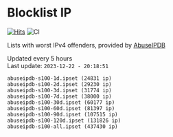 # Blocklist IP

[![Hits](https://hits.seeyoufarm.com/api/count/incr/badge.svg?url=https%3A%2F%2Fgithub.com%2Fborestad%2Fblocklist-ip%2F&count_bg=%2379C83D&title_bg=%23555555&icon=&icon_color=%23E7E7E7&title=hits&edge_flat=false)](https://hits.seeyoufarm.com)  ![CI](https://img.shields.io/github/workflow/status/borestad/blocklist-ip/CI?style=flat-square)

Lists with worst IPv4 offenders, provided by [AbuseIPDB](https://www.abuseipdb.com/)

<!-- FOOTER-PLACEHOLDER -->
Updated every 5 hours<br>
Last update: `2023-12-22 - 20:18:51`
```
abuseipdb-s100-1d.ipset (24831 ip)
abuseipdb-s100-2d.ipset (29230 ip)
abuseipdb-s100-3d.ipset (31774 ip)
abuseipdb-s100-7d.ipset (38000 ip)
abuseipdb-s100-30d.ipset (60177 ip)
abuseipdb-s100-60d.ipset (81397 ip)
abuseipdb-s100-90d.ipset (107515 ip)
abuseipdb-s100-120d.ipset (131826 ip)
abuseipdb-s100-all.ipset (437430 ip)
```
